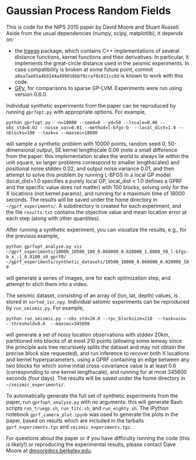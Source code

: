 # Gaussian Process Random Fields

This is code for the NIPS 2015 paper by David Moore and Stuart Russell. Aside from the usual dependencies (numpy, scipy, matplotlib), it depends on:
- the [treegp](https://github.com/davmre/treegp) package, which contains C++ implementations of several distance functions, kernel functions and their derivatives. In particular, it implements the great-circle distance used in the seismic experiments. In case compatibility is broken at some future point, commit `a0aa7ae65a4b9144a499016bbf0ccaf0c611cc0d` is known to work with this code. 
- [GPy](https://github.com/SheffieldML/GPy), for comparisons to sparse GP-LVM. Experiments were run using version 0.6.0.

Individual synthetic experiments from the paper can be reproduced by running `gprfopt.py` with appropriate options. For example,

    python gprfopt.py --n=10000 --seed=0 --yd=50 --lscale=0.06 --obs_std=0.02 --noise_var=0.01 --method=l-bfgs-b  --local_dist=1.0 --nblocks=100 --task=x --maxsec=18000

will sample a synthetic problem with 10000 points, random seed 0, 50-dimensional output, SE kernel lengthscale 0.06 (note a small difference from the paper: this implementation scales the world to always lie within the unit square, so larger problems correspond to smaller lengthscales) and positional noise stddev 0.02, and output noise variance 0.01, and then attempt to solve this problem by running L-BFGS in a local GP model (local_dist=1.0 specifies a purely local GP, local_dist < 1.0 defines a GPRF and the specific value does not matter) with 100 blocks, solving only for the X locations (not kernel params), and running for a maximum time of 18000 seconds. The results will be saved under the home directory in `~/gprf_experiments/`. A subdirectory is created for each experiment, and the file `results.txt` contains the objective value and mean location error at each step (along with other quantities). 

After running a synthetic experiment, you can visualize the results, e.g., for the previous example,

    python gprfopt_analyze.py vis ~/gprf_experiments/10000_10500_100_0.060000_0.020000_1.0000_50_l-bfgs-b_x_-1_0.0100_s0_gprf0/ ~/gprf_experiments/synthetic_datasets/10500_10000_0.060000_0.020000_50_0.pkl 0

will generate a series of images, one for each optimization step, and attempt to stich them into a video. 

The seismic dataset, consisting of an array of (lon, lat, depth) values, is stored in `sorted_isc.npy`. Individual seismic experiments can be reproduced by `run_seismic.py`. For example,

    python run_seismic.py --obs_std=20.0 --rpc_blocksize=210  --task=xcov --threshold=0.6  --maxsec=345600

will generate a set of noisy location observations with stddev 20km,
partitioned into blocks of at most 210 points (allowing some leeway
since the principle axis tree recursively splits the dataset and may
not obtain the precise block size requested), and run inference to
recover both X locations and kernel hyperparameters, using a GPRF
containing an edge between any two blocks for which some initial cross-covariance 
value is at least 0.6 (corresponding to one kernel lengthscale), and running
for at most 345600 seconds (four days). The results will be saved under the home 
directory in `~/seismic_experiments/`. 

To automatically generate the full set of synthetic experiments from the paper, run `gprfopt_analyze.py` with no arguments: this will generate Bash scripts `run_truegp.sh`, `run_fitc.sh`, and `run_eighty.sh`. The iPython notebook `gprf_camera_plot.ipynb` was used to generate the plots in the paper, based on results which are included in the tarballs `gprf_experiments.tgz` and `seismic_experiments.tgz`. 

For questions about the paper or if you have difficulty running the code (this is likely!) or reproducing the experimental results, please contact Dave Moore at dmoore@cs.berkeley.edu. 
